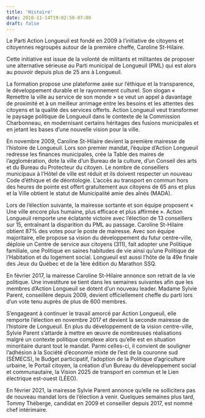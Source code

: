 ```yaml
---
title: 'Histoire'
date: 2018-11-14T19:02:50-07:00
draft: false
---
```

Le Parti Action Longueuil est fondé en 2009 à l’initiative de citoyens et citoyennes regroupés autour de la première cheffe, Caroline St-Hilaire.

Cette initiative est issue de la volonté de militants et militantes de proposer une alternative sérieuse au Parti municipal de Longueuil (PML) qui est alors au pouvoir depuis plus de 25 ans à Longueuil.

La formation propose une plateforme axée sur l’éthique et la transparence, le développement durable et le rayonnement culturel. Son slogan « Remettre la ville au service de son monde » se veut un appel à davantage de proximité et à un meilleur arrimage entre les besoins et les attentes des citoyens et la qualité des services offerts. Action Longueuil veut transformer le paysage politique de Longueuil dans le contexte de la Commission Charbonneau, en modernisant certains héritages des fusions municipales et en jetant les bases d’une nouvelle vision pour la ville.

En novembre 2009, Caroline St-Hilaire devient la première mairesse de l’histoire de Longueuil. Lors son premier mandat, l’équipe d’Action Longueuil redresse les finances municipales, crée la Table des maires de l’agglomération, dote la ville d’un Bureau de la culture, d’un Conseil des arts et du Bureau du Protecteur du citoyen. Le nombre de conseillers municipaux à l’Hôtel de ville est réduit et ils doivent respecter un nouveau Code d’éthique et de déontologie. L’accès au transport en commun hors des heures de pointe est offert gratuitement aux citoyens de 65 ans et plus et la Ville obtient le statut de Municipalité amie des aînés (MADA).

Lors de l’élection suivante, la mairesse sortante et son équipe proposent « Une ville encore plus humaine, plus efficace et plus affirmée ». Action Longueuil remporte une éclatante victoire avec l’élection de 13 conseillers sur 15, entraînant la disparition du PML au passage. Caroline St-Hilaire obtient 87% des votes pour le poste de mairesse. Avec son équipe majoritaire, elle propose sa vision du développement du futur centre-ville, déploie un Centre de service aux citoyens (311), fait adopter une Politique familiale, une Politique en saines habitudes de vie ainsi qu’une Politique de l’Habitation et du logement social. Longueuil est aussi l’hôte de la 49e finale des Jeux du Québec et de la 1ère édition du Marathon SSQ.

En février 2017, la mairesse Caroline St-Hilaire annonce son retrait de la vie politique. Une investiture se tient dans les semaines suivantes afin que les membres d’Action Longueuil se dotent d’un nouveau leader. Madame Sylvie Parent, conseillère depuis 2009, devient officiellement cheffe du parti lors d’un vote tenu auprès de plus de 600 membres.

S’engageant à continuer le travail amorcé par Action Longueuil, elle remporte l’élection en novembre 2017 et devient la seconde mairesse de l’histoire de Longueuil. En plus du développement de la vision centre-ville, Sylvie Parent s’attarde à mettre en œuvre de nombreuses réalisations malgré un contexte politique complexe alors qu’elle est en situation minoritaire durant tout le mandat. Parmi celles-ci, il convient de souligner l’adhésion à la Société d’économie mixte de l’est de la couronne sud (SÉMECS), le Budget participatif, l’adoption de la Politique d’agriculture urbaine, le Portail citoyen, la création d’un Bureau du développement social et communautaire, la Vision 2025 de transport en commun et le Lien électrique est-ouest (LÉEO).

En février 2021, la mairesse Sylvie Parent annonce qu’elle ne sollicitera pas de nouveau mandat lors de l’élection à venir. Quelques semaines plus tard, Tommy Théberge, candidat en 2009 et conseiller depuis 2017, est nommé chef intérimaire.